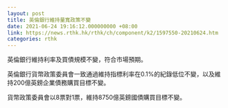 ```yaml
---
layout: post
title: 英倫銀行維持量寬政策不變
date: 2021-06-24 19:16:12.000000000 +08:00
link: https://news.rthk.hk/rthk/ch/component/k2/1597550-20210624.htm
categories: rthk
---
```


英倫銀行維持利率及買債規模不變，符合市場預期。

英倫銀行貨幣政策委員會一致通過維持指標利率在0.1%的紀錄低位不變，以及維持200億英鎊企業債務購買目標不變。

貨幣政策委員會以8票對1票，維持8750億英鎊國債購買目標不變。
